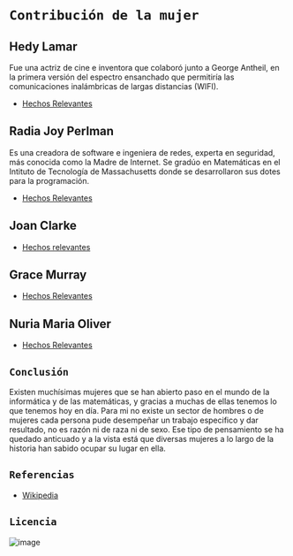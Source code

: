 # `Contribución de la mujer`

## Hedy Lamar
  Fue una actriz de cine e inventora que colaboró junto a George Antheil, en la primera versión del espectro ensanchado que permitiría las comunicaciones inalámbricas de largas distancias (WIFI).
- [Hechos Relevantes](hedylamar/hedylamar.md)
  
## Radia Joy Perlman
Es una creadora de software e ingeniera de redes, experta en seguridad, más conocida como la Madre de Internet. Se gradúo en Matemáticas en el Intituto de Tecnología de Massachusetts donde se desarrollaron sus dotes para la programación.
- [Hechos Relevantes](radiaperlman/radiaperlman.md)

## Joan Clarke

- [Hechos relevantes](joanclarke/joanclarke.md)

## Grace Murray

- [Hechos Relevantes](gracemurray/gracemurray.md)

## Nuria Maria Oliver

- [Hechos Relevantes](nuriamaria/nuriamaria.md)


## `Conclusión`

  Existen muchísimas mujeres que se han abierto paso en el mundo de la informática y de las matemáticas, y gracias a muchas de ellas tenemos lo que tenemos hoy en día. Para mi no existe un sector de hombres o de mujeres cada persona pude desempeñar un trabajo especifico y dar resultado, no es razón ni de raza ni de sexo. Ese tipo de pensamiento se ha quedado anticuado y a la vista está que diversas mujeres a lo largo de la historia han sabido ocupar su lugar en ella.
## `Referencias`
- [Wikipedia](https://es.wikipedia.org/wiki/Wikipedia:Portada)

## `Licencia`
![image](https://user-images.githubusercontent.com/114906861/194564825-77380b65-ee12-4fff-8dbe-fbe2466b4889.png)
